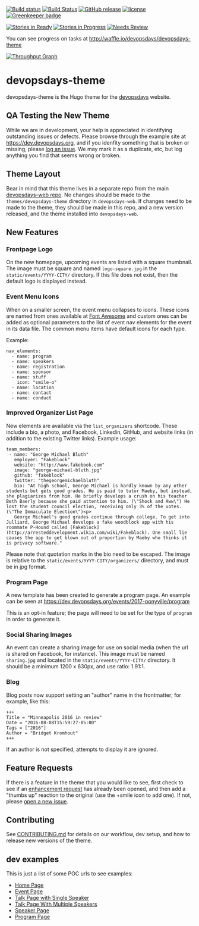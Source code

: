 [![Build status](https://ci.appveyor.com/api/projects/status/2cemxawbx0vtrt8e/branch/master?svg=true)](https://ci.appveyor.com/project/DevOpsDays/devopsdays-theme/branch/master)
[![Build Status](https://travis-ci.org/devopsdays/devopsdays-theme.svg?branch=master)](https://travis-ci.org/devopsdays/devopsdays-theme)
[![GitHub release](https://img.shields.io/github/release/devopsdays/devopsdays-theme.svg)](https://github.com/qubyte/rubidium/releases)
[![license](https://img.shields.io/github/license/devopsdays/devopsdays-theme.svg)]()
[![Greenkeeper badge](https://badges.greenkeeper.io/devopsdays/devopsdays-theme.svg)](https://greenkeeper.io/)

[![Stories in Ready](https://badge.waffle.io/devopsdays/devopsdays-theme.svg?label=ready&title=Ready)](http://waffle.io/devopsdays/devopsdays-theme) [![Stories in Progress](https://badge.waffle.io/devopsdays/devopsdays-theme.svg?label=in%progress&title=In%20Progress)](http://waffle.io/devopsdays/devopsdays-theme) [![Needs Review](https://badge.waffle.io/devopsdays/devopsdays-theme.svg?label=needs-review&title=Needs%20Review)](http://waffle.io/devopsdays/devopsdays-theme)

You can see progress on tasks at http://waffle.io/devopsdays/devopsdays-theme

[![Throughput Graph](https://graphs.waffle.io/devopsdays/devopsdays-theme/throughput.svg)](https://waffle.io/devopsdays/devopsdays-theme/metrics)

# devopsdays-theme

devopsdays-theme is the Hugo theme for the [devopsdays](https://www.devopsdays.org) website.

## QA Testing the New Theme
While we are in development, your help is appreciated in identifying outstanding issues or defects. Please browse through the example site at https://dev.devopsdays.org, and if you idenfity something that is broken or missing, please [log an issue](https://github.com/devopsdays/devopsdays-theme/issues). We may mark it as a duplicate, etc, but log anything you find that seems wrong or broken.

## Theme Layout
Bear in mind that this theme lives in a separate repo from the main [devopsdays-web repo](https://github.com/devopsdays/devopsdays-web). No changes should be made to the `themes/devopsdays-theme` directory in `devopsdays-web`. If changes need to be made to the theme, they should be made in this repo, and a new version released, and the theme installed into `devopsdays-web`.

## New Features

### Frontpage Logo

On the new homepage, upcoming events are listed with a square thumbnail. The image must be square and named `logo-square.jpg` in the `static/events/YYYY-CITY/` directory. If this file does not exist, then the default logo is displayed instead.

### Event Menu Icons

When on a smaller screen, the event menu collapses to icons. These icons are named from ones available at [Font Awesome](http://fontawesome.io/icons/) and custom ones can be added as optional parameters to the list of event nav elements for the event in its data file. The common menu items have default icons for each type.

Example:

```
nav_elements:
  - name: program
  - name: speakers
  - name: registration
  - name: sponsor
  - name: stuff
    icon: "smile-o"
  - name: location
  - name: contact
  - name: conduct
```

### Improved Organizer List Page
 New elements are available via the `list_organizers` shortcode. These include a bio, a photo, and Facebook, Linkedin, GitHub, and website links (in addition to the existing Twitter links). Example usage:
 ```
 team_members:
  - name: "George Michael Bluth"
    employer: "Fakeblock"
    website: "http://www.fakebook.com"
    image: "george-michael-bluth.jpg"
    github: "fakeblock"
    twitter: "thegeorgemichaelbluth"
    bio: "At high school, George Michael is hardly known by any other students but gets good grades. He is paid to tutor Maeby, but instead, she plagiarizes from him. He briefly develops a crush on his teacher Beth Baerly because she paid attention to him. (\"Shock and Aww\") He lost the student council election, receiving only 3% of the votes. (\"The Immaculate Election\")<p>
    George Michael's good grades continue through college. To get into Julliard, George Michael develops a fake woodblock app with his roommate P-Hound called [Fakeblock](http://arresteddevelopment.wikia.com/wiki/Fakeblock). One small lie causes the app to get blown out of proportion by Maeby who thinks it is privacy software."
```
Please note that quotation marks in the bio need to be escaped. The image is relative to the `static/events/YYYY-CITY/organizers/` directory, and must be in jpg format.

### Program Page
A new template has been created to generate a program page. An example can be seen at https://dev.devopsdays.org/events/2017-ponyville/program

This is an opt-in feature; the page will need to be set for the type of `program` in order to generate it.

### Social Sharing Images
An event can create a sharing image for use on social media (when the url is shared on Facebook, for instance). This image must be named `sharing.jpg` and located in the `static/events/YYYY-CITY/` directory. It should be a minimum 1200 x 630px, and use ratio: 1.91:1.

### Blog
Blog posts now support setting an "author" name in the frontmatter; for example, like this:

```
+++
Title = "Minneapolis 2016 in review"
Date = "2016-08-08T15:59:27-05:00"
Tags = ["2016"]
Author = "Bridget Kromhout"
+++
```

If an author is not specified, attempts to display it are ignored.

## Feature Requests
If there is a feature in the theme that you would like to see, first check to see if an [enhancement request](https://github.com/devopsdays/devopsdays-theme/issues?q=is%3Aopen+is%3Aissue+label%3Aenhancement) has already been opened, and then add a "thumbs up" reaction to the original (use the +smile icon to add one). If not, please [open a new issue](https://github.com/devopsdays/devopsdays-theme/issues/new). 

## Contributing
See [CONTRIBUTING.md](https://github.com/devopsdays/devopsdays-theme/blob/master/CONTRIBUTING.md) for details on our workflow, dev setup, and how to release new versions of the theme.


## dev examples
This is just a list of some POC urls to see examples:
- [Home Page](https://dev.devopsdays.org/)
- [Event Page](https://dev.devopsdays.org/events/2017-ponyville/welcome/)
- [Talk Page with Single Speaker](https://dev.devopsdays.org/events/2017-hoofington/program/twilight-sparkle/)
- [Talk Page With Multiple Speakers](https://dev.devopsdays.org/events/2017-ponyville/program/rainbow-dash/)
- [Speaker Page](https://dev.devopsdays.org/events/2017-ponyville/speakers/fluttershy/)
- [Program Page](https://dev.devopsdays.org/events/2017-ponyville/program/)
